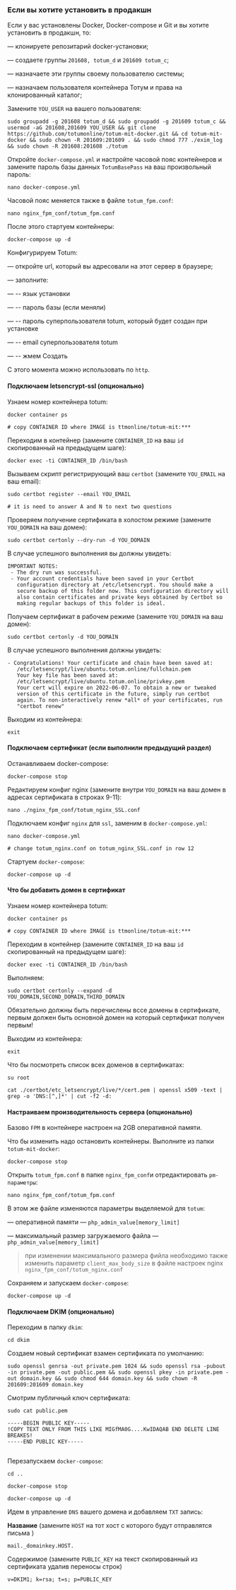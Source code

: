 ### Если вы хотите установить в продакшн

Если у вас установлены Docker, Docker-compose и Git и вы хотите установить в продакшн, то:

— клонируете репозитарий docker-установки;

— создаете группы `201608, totum_d` и `201609 totum_c`;

— назначаете эти группы своему пользователю системы;

— назначаем пользователя контейнера Тотум и права на клонированный каталог;

Замените `YOU_USER` на вашего пользователя:

```
sudo groupadd -g 201608 totum_d && sudo groupadd -g 201609 totum_c && usermod -aG 201608,201609 YOU_USER && git clone https://github.com/totumonline/totum-mit-docker.git && cd totum-mit-docker && sudo chown -R 201609:201609 . && sudo chmod 777 ./exim_log && sudo chown -R 201608:201608 ./totum
```



Откройте `docker-compose.yml` и настройте часовой пояс контейнеров и замените пароль базы данных `TotumBasePass` на ваш произвольный пароль:

```
nano docker-compose.yml
```

Часовой пояс меняется также в файле `totum_fpm.conf`:

```
nano nginx_fpm_conf/totum_fpm.conf
```



После этого стартуем контейнеры:

```
docker-compose up -d
```



Конфигурируем Totum:

— откройте url, который вы адресовали на этот сервер в браузере;

— заполните:

— -- язык установки

— -- пароль базы (если меняли)

— -- пароль суперпользователя totum, который будет создан при установке

— -- email суперпользователя totum

— -- жмем Создать

С этого момента можно использовать по `http`.



#### Подключаем letsencrypt-ssl (опционально)

Узнаем номер контейнера totum:

```
docker container ps

# copy CONTAINER ID where IMAGE is ttmonline/totum-mit:***
```



Переходим в контейнер (замените `CONTAINER_ID` на ваш `id` скопированный на предыдущем шаге):

```
docker exec -ti CONTAINER_ID /bin/bash
```



Вызываем скрипт регистрирующий ваш `certbot` (замените `YOU_EMAIL` на ваш email):

```
sudo certbot register --email YOU_EMAIL

# it is need to answer A and N to next two questions
```



Проверяем получение сертификата в холостом режиме (замените `YOU_DOMAIN` на ваш домен):

```
sudo certbot certonly --dry-run -d YOU_DOMAIN
```

В случае успешного выполнения вы должны увидеть:

```
IMPORTANT NOTES:
 - The dry run was successful.
 - Your account credentials have been saved in your Certbot
   configuration directory at /etc/letsencrypt. You should make a
   secure backup of this folder now. This configuration directory will
   also contain certificates and private keys obtained by Certbot so
   making regular backups of this folder is ideal.
```



Получаем сертификат в рабочем режиме (замените `YOU_DOMAIN` на ваш домен):

```
sudo certbot certonly -d YOU_DOMAIN
```

В случае успешного выполнения должны увидеть:

```
- Congratulations! Your certificate and chain have been saved at:
   /etc/letsencrypt/live/ubuntu.totum.online/fullchain.pem
   Your key file has been saved at:
   /etc/letsencrypt/live/ubuntu.totum.online/privkey.pem
   Your cert will expire on 2022-06-07. To obtain a new or tweaked
   version of this certificate in the future, simply run certbot
   again. To non-interactively renew *all* of your certificates, run
   "certbot renew"
```



Выходим из контейнера:

```
exit
```



#### Подключаем сертификат (если выполнили предыдущий раздел)

Останавливаем docker-compose:

```
docker-compose stop
```



Редактируем конфиг nginx (замените внутри `YOU_DOMAIN` на ваш домен в адресах сертификата в строках 9-11):

```
nano ./nginx_fpm_conf/totum_nginx_SSL.conf
```



Подключаем конфиг `nginx` для `ssl`, заменим в `docker-compose.yml`:

```
nano docker-compose.yml

# change totum_nginx.conf on totum_nginx_SSL.conf in row 12
```



Стартуем `docker-compose`:

```
docker-compose up -d
```



#### Что бы добавить домен в сертификат

Узнаем номер контейнера totum:

```
docker container ps

# copy CONTAINER ID where IMAGE is ttmonline/totum-mit:***
```

Переходим в контейнер (замените `CONTAINER_ID` на ваш `id` скопированный на предыдущем шаге):

```
docker exec -ti CONTAINER_ID /bin/bash
```



Выполняем: 

```
sudo certbot certonly --expand -d YOU_DOMAIN,SECOND_DOMAIN,THIRD_DOMAIN
```

Обязательно должны быть перечислены вссе домены в сертификате, первым должен быть основной домен на который сертификат получен первым!



Выходим из контейнера:

```
exit
```



Что бы посмотреть список всех доменов в сертификатах:

```
su root

cat ./certbot/etc_letsencrypt/live/*/cert.pem | openssl x509 -text | grep -o 'DNS:[^,]*' | cut -f2 -d:
```



#### Настраиваем производительность сервера (опционально)

Базово `FPM` в контейнере настроен на 2GB оперативной памяти.

Что бы изменить надо остановить контейнеры. Выполните из папки `totum-mit-docker`:

```
docker-compose stop
```

Открыть `totum_fpm.conf` в папке `nginx_fpm_conf`и отредактировать `pm-параметры`:

```
nano nginx_fpm_conf/totum_fpm.conf
```

В этом же файле изменяются параметры выделяемой для `totum`:

— оперативной памяти — `php_admin_value[memory_limit]`

— максимальный размер загружаемого файла — `php_admin_value[memory_limit]`

> при изменении максимального размера фийла необходимо также изменить параметр `client_max_body_size` в файле настроек nginx `nginx_fpm_conf/totum_nginx.conf`

Сохраняем и запускаем `docker-compose`:

```
docker-compose up -d
```



#### Подключаем DKIM (опционально)

Переходим в папку `dkim`:

```
cd dkim
```



Создаем новый сертификат взамен сертификата по умолчанию:

```
sudo openssl genrsa -out private.pem 1024 && sudo openssl rsa -pubout -in private.pem -out public.pem && sudo openssl pkey -in private.pem -out domain.key && sudo chmod 644 domain.key && sudo chown -R 201609:201609 domain.key
```

Смотрим публичный ключ сертификата:

```
sudo cat public.pem

-----BEGIN PUBLIC KEY-----
!COPY TEXT ONLY FROM THIS LIKE MIGfMA0G....KwIDAQAB END DELETE LINE BREAKES!
-----END PUBLIC KEY-----


```



Перезапускаем `docker-compose`:

```
cd ..

docker-compose stop

docker-compose up -d
```



Идем в управление `DNS` вашего домена и добавляем `TXT` запись:

**Название** (замените `HOST` на тот хост с которого будут отправлятся письма )

```
mail._domainkey.HOST.
```

Содержимое (замените `PUBLIC_KEY` на текст скопированный из сертификата удалив переносы строк)

```
v=DKIM1; k=rsa; t=s; p=PUBLIC_KEY
```


